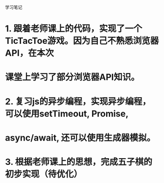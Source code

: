 学习笔记
# 1. 跟着老师课上的代码，实现了一个TicTacToe游戏。因为自己不熟悉浏览器API，在本次
# 课堂上学习了部分浏览器API知识。
# 2. 复习js的异步编程，实现异步编程，可以使用setTimeout, Promise,
# async/await, 还可以使用生成器模拟。
# 3. 根据老师课上的思想，完成五子棋的初步实现（待优化）